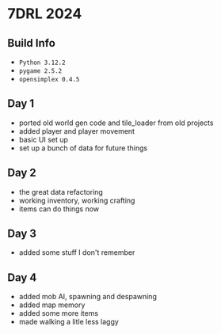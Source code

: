 # 7DRL 2024

## Build Info
- ```Python 3.12.2```
- ```pygame 2.5.2```
- ```opensimplex 0.4.5```

## Day 1
- ported old world gen code and tile_loader from old projects
- added player and player movement
- basic UI set up
- set up a bunch of data for future things

## Day 2
- the great data refactoring
- working inventory, working crafting
- items can do things now

## Day 3
- added some stuff I don't remember

## Day 4
- added mob AI, spawning and despawning
- added map memory
- added some more items
- made walking a litle less laggy
